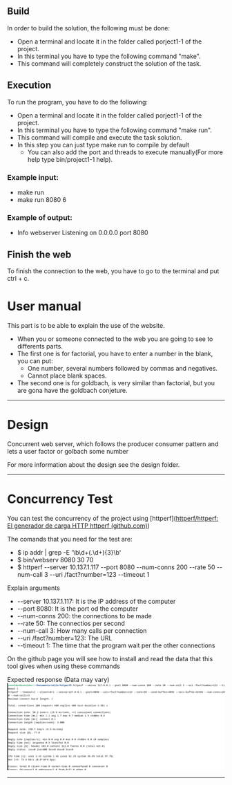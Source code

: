 ## Build

In order to build the solution, the following must be done:

* Open a terminal and locate it in the folder called porject1-1 of the project.
* In this terminal you have to type the following command "make".
* This command will completely construct the solution of the task.

## Execution

To run the program, you have to do the following:

* Open a terminal and locate it in the folder called porject1-1 of the project.
* In this terminal you have to type the following command "make run".
* This command will compile and execute the task solution.
* In this step you can just type make run to compile by default
  * You can also add the port and threads to execute manually(For more help type bin/project1-1 help).

### Example input:
* make run
* make run 8080 6

### Example of output:
* Info    webserver       Listening on 0.0.0.0 port 8080


## Finish the web

To finish the connection to the web, you have to go to the terminal and put ctrl + c.
# User manual

This part is to be able to explain the use of the website.
* When you or someone connected to the web you are going to see to differents parts.
* The first one is for factorial, you have to enter a number in the blank, you can put:
  * One number, several numbers followed by commas and negatives.
  * Cannot place blank spaces.
* The second one is for goldbach, is very similar than factorial, but you are gona have the goldbach conjeture.
***

# Design

Concurrent web server, which follows the producer consumer pattern and lets a user factor or golbach some number

  

For more information about the design see the design folder.

  

***
# Concurrency Test

You can test the concurrency of the project using [httperf]([httperf/httperf: El generador de carga HTTP httperf (github.com)](https://github.com/httperf/httperf))

The comands that you need for the test are:
* $ ip addr | grep -E '\b\d+(\.\d+){3}\b'
* $ bin/webserv 8080 30 70
* $ httperf --server 10.137.1.117 --port 8080 --num-conns 200 --rate 50 --num-call 3 --uri /fact?number=123 --timeout 1

Explain arguments
* --server 10.137.1.117: It is the IP address of the computer
* --port 8080: It is the port od the computer
* --num-conns 200: the connections to be made
* --rate 50: The connectios per second
* --num-call 3: How many calls per connection
* --uri /fact?number=123: The URL
* --timeout 1: The time that the program wait per the other connections

On the github page you will see how to install and read the data that this tool gives when using these commands

Expected response (Data may vary)
<img src="./design/img/tests.png">

***
